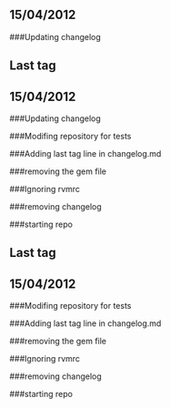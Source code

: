 15/04/2012
---------
###Updating changelog

Last tag
----------
15/04/2012
---------
###Updating changelog

###Modifing repository for tests

###Adding last tag line in changelog.md

###removing the gem file

###Ignoring rvmrc

###removing changelog

###starting repo

Last tag
----------
15/04/2012
---------
###Modifing repository for tests

###Adding last tag line in changelog.md

###removing the gem file

###Ignoring rvmrc

###removing changelog

###starting repo

